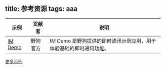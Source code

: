 title:  参考资源
tags: aaa
---

| 示例 | 贡献者 | 说明 | 
|----|----|----| 
| [IM Demo](https://github.com/WildDogTeam/demo-android-wilddogim  ) | 野狗官方 | IM Demo 是野狗提供的即时通讯示例应用，用于体验基础的即时通讯功能。 |


[更多示例](https://github.com/WildDogTeam/awesome-wilddog)


